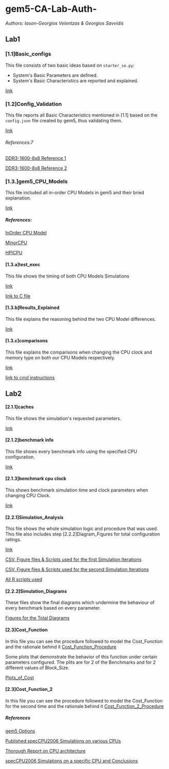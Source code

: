 # gem5-CA-Lab-Auth-

_Authors: Iason-Georgios Velentzas & Georgios Savvidis_

## Lab1

### [1.1]Basic_configs
This file consists of two basic ideas based on `starter_se.py`:
+ System's Basic Parameters are defined.
+ System's Basic Characteristics are reported and explained.

[link](https://github.com/DukeSav/gem5-CA-Lab-Auth-/blob/master/Lab1/%5B1.1%5DBasic_configs)

### [1.2]Config_Validation
This file reports all Basic Characteristics mentioned in [1.1] based on the `config.json` file created by gem5, thus validating them.

[link](https://github.com/DukeSav/gem5-CA-Lab-Auth-/blob/master/Lab1/%5B1.2%5DConfig_Validation)


###### References:7
[DDR3-1600-8x8 Reference 1](https://github.com/uart/gem5-mirror/blob/master/src/mem/DRAMCtrl.py?fbclid=IwAR2rouQPULwbeunSy-R05zFbjXAenb0x4-L29RGdlkFvCQezmn5dcK_49o)

[DDR3-1600-8x8 Reference 2](https://en.wikipedia.org/wiki/DDR3_SDRAM)

### [1.3.]gem5_CPU_Models
This file included all in-order CPU Models in gem5 and their bried explanation.

[link](https://github.com/DukeSav/gem5-CA-Lab-Auth-/blob/master/Lab1/Part3/%5B1.3.%5Dgem5_CPU_Models)

##### References:
[InOrder CPU Model](http://gem5.org/InOrder)

[MinorCPU](http://www.gem5.org/docs/html/minor.html)

[HPICPU](http://www.gem5.org/wiki/images/c/cf/Summit2017_starterkit.pdf)

#### [1.3.a]test_exec 
This file shows the timing of both CPU Models Simulations

[link](https://github.com/DukeSav/gem5-CA-Lab-Auth-/blob/master/Lab1/Part3/%5B1.3.a%5Dtime_exec)

[link to C file](https://github.com/DukeSav/gem5-CA-Lab-Auth-/blob/master/Lab1/Part3/test.c)

#### [1.3.b]Results_Explained
This file explains the reasoning behind the two CPU Model differences.

[link](https://github.com/DukeSav/gem5-CA-Lab-Auth-/blob/master/Lab1/Part3/%5B1.3.b%5DResults_Explained)

#### [1.3.c]comparisons
This file explains the comparisons when changing the CPU clock and memory type on both our CPU Models respectively.

[link](https://github.com/DukeSav/gem5-CA-Lab-Auth-/blob/master/Lab1/Part3/%5B1.3.c%5DComparisons)

[link to cmd instructions](https://github.com/DukeSav/gem5-CA-Lab-Auth-/blob/master/Lab1/%5BL1%5Dcmd_instructions.sh)

## Lab2 
#### [2.1.1]caches
This file shows the simulation's requested parameters.

[link](https://github.com/DukeSav/gem5-CA-Lab-Auth-/blob/master/Lab2/%5B2.1.1%5D%20caches.md)

#### [2.1.2]benchmark info
This file shows every benchmark info using the specified CPU configuration.

[link](https://github.com/DukeSav/gem5-CA-Lab-Auth-/blob/master/Lab2/%5B2.1.2%5D%20benchmark%20info.md)

#### [2.1.3]benchmark cpu clock
This shows benchmark simulation time and clock parameters when changing CPU Clock.

[link](https://github.com/DukeSav/gem5-CA-Lab-Auth-/blob/master/Lab2/%5B2.1.3%5D%20benchmark%20cpu%20clock.md)

#### [2.2.1]Simulation_Analysis
This file shows the whole simulation logic and procedure that was used.
This file also includes step [2.2.2]Diagram_Figures for total configuration ratings.

[link](https://github.com/DukeSav/gem5-CA-Lab-Auth-/blob/master/Lab2/%5B2.2.1%5D%20Simulation_Analysis.md)

[CSV, Figure files & Scripts used for the first Simulation Iterations](https://github.com/DukeSav/gem5-CA-Lab-Auth-/tree/master/Lab2/CSV_round1)

[CSV, Figure files & Scripts used for the second Simulation Iterations](https://github.com/DukeSav/gem5-CA-Lab-Auth-/tree/master/Lab2/CSV_round2)

[All R scripts used](https://github.com/DukeSav/gem5-CA-Lab-Auth-/tree/master/Lab2/R_scripts)

#### [2.2.2]Simulation_Diagrams
These files show the final diagrams which undermine the behaviour of every benchmark based on every parameter.

[Figures for the Total Diagrams](https://github.com/DukeSav/gem5-CA-Lab-Auth-/tree/master/Lab2/%5B2.2%5D%20DiagramsOfEffect)

#### [2.3]Cost_Function
In this file you can see the procedure followed to model the Cost_Function and the rationale behind it
[Cost_Function_Procedure](https://github.com/DukeSav/gem5-CA-Lab-Auth-/blob/master/Lab2/%5B3%5D%20Cost%20Function)

Some plots that demonstrate the behavior of this function under certain parameters configured.
The plits are for 2 of the Benchmarks and for 2 different values of Block_Size.

[Plots_of_Cost](https://github.com/DukeSav/gem5-CA-Lab-Auth-/tree/master/Lab2/Cost_Plots)

#### [2.3]Cost_Function_2
In this file you can see the procedure followed to model the Cost_Function for the second time and the rationale behind it
[Cost_Function_2_Procedure](https://github.com/DukeSav/gem5-CA-Lab-Auth-/blob/master/Lab2/%5B2.3%5D%20Cost%20Function_2.md)

##### References
[gem5 Options](http://gem5.org/Running_gem5?fbclid=IwAR02b7hjfnl2kE4V0OERKJ3SkCIoYpphi0vaF_f5XjJYMPA6Qly9hMBojys)

[Published specCPU2006 Simulations on various CPUs](https://www.spec.org/cpu2006/results/cint2006.html?fbclid=IwAR1maHonZUh6oLhSujRqPHt11gIxMT-wpjjLAQeBolON8w3rn9juKU0kq0Q)

[Thorough Report on CPU architecture](https://akkadia.org/drepper/cpumemory.pdf?fbclid=IwAR3-7uozhX6LCHK6u5rYGZcqurjTzKQ8OCe66hs7vnn-dyb4PCumUbQHFTk)

[specCPU2006 Simulations on a specific CPU and Conclusions](https://www.ece.lsu.edu/lpeng/papers/isast08.pdf?fbclid=IwAR02b7hjfnl2kE4V0OERKJ3SkCIoYpphi0vaF_f5XjJYMPA6Qly9hMBojys)
